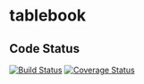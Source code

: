 # tablebook

## Code Status
[![Build Status](https://travis-ci.org/Riodigital-de/tablebook.svg?branch=master)](https://travis-ci.org/Riodigital-de/tablebook)
[![Coverage Status](https://coveralls.io/repos/github/Riodigital-de/tablebook/badge.svg?branch=master)](https://coveralls.io/github/Riodigital-de/tablebook?branch=master)
